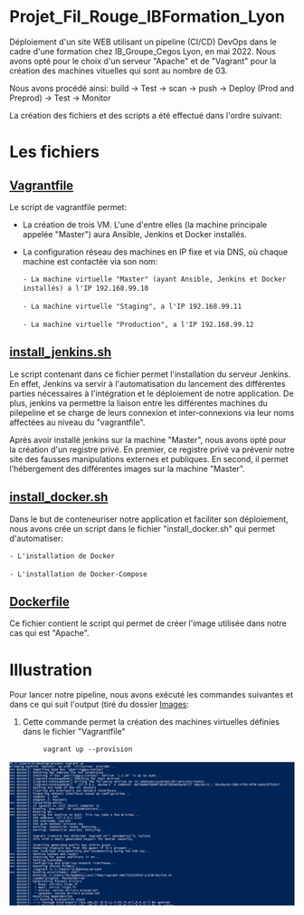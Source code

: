 # Projet_Fil_Rouge_IBFormation_Lyon

Déploiement d'un site WEB utilisant un pipeline (CI/CD) DevOps dans le cadre d'une formation chez IB_Groupe_Cegos Lyon, en mai 2022.
Nous avons opté pour le choix d'un serveur "Apache" et de "Vagrant" pour la création des machines vituelles qui sont au nombre de 03.

Nous avons procédé ainsi: build ->  Test -> scan -> push -> Deploy (Prod and  Preprod) -> Test -> Monitor

La création des fichiers et des scripts a été effectué dans l'ordre suivant:

# Les fichiers

## [**Vagrantfile**](https://github.com/StephaneInfo/Projet_Fil_Rouge_IBFormation/blob/main/Vagrantfile)

Le script de vagrantfile permet:
- La création de trois VM. L'une d'entre elles (la machine principale appelée "Master") aura Ansible, Jenkins et Docker installés.
- La configuration réseau des machines en IP fixe et via DNS, où chaque machine est contactée via son nom:

      - La machine virtuelle "Master" (ayant Ansible, Jenkins et Docker installés) a l'IP 192.168.99.10
      
      - La machine virtuelle "Staging", a l'IP 192.168.99.11
      
      - La machine virtuelle "Production", a l'IP 192.168.99.12


## [**install_jenkins.sh**](https://github.com/StephaneInfo/Projet_Fil_Rouge_IBFormation/blob/main/install_jenkins.sh)

Le script contenant dans ce fichier permet l'installation du serveur Jenkins. En effet, Jenkins va servir à l'automatisation du lancement des différentes parties nécessaires à l'intégration et le déploiement de notre application. De plus, jenkins va permettre la liaison entre les différentes machines du pilepeline et se charge de leurs connexion et inter-connexions via leur noms affectées au niveau du "vagrantfile".

Après avoir installé jenkins sur la machine "Master", nous avons opté pour la création d'un registre privé. En premier, ce registre privé va  prévenir notre site des fausses manipulations externes et publiques. En second, il permet l'hébergement des différentes images sur la machine "Master".

## [**install_docker.sh**](https://github.com/StephaneInfo/Projet_Fil_Rouge_IBFormation/blob/main/install_docker.sh)

Dans le but de conteneuriser notre application et faciliter son déploiement, nous avons crée un script dans le fichier "install_docker.sh" qui permet d'automatiser:

    - L'installation de Docker
    
    - L'installation de Docker-Compose
    
## [**Dockerfile**](https://github.com/StephaneInfo/Projet_Fil_Rouge_IBFormation/blob/main/Dockerfile)

Ce fichier contient le script qui permet de créer l'image utilisée dans notre cas qui est "Apache".

# Illustration


Pour lancer notre pipeline, nous avons exécuté les commandes suivantes et dans ce qui suit l'output (tiré du dossier [Images](https://github.com/StephaneInfo/Projet_Fil_Rouge_IBFormation/tree/main/Images):

1) Cette commande permet la création des machines virtuelles définies dans le fichier "Vagrantfile"
            
            vagrant up --provision
             
         
 ![Screenshot Vagrant1](https://github.com/StephaneInfo/Projet_Fil_Rouge_IBFormation/blob/main/Images/vagrant1.png)
 










